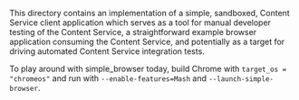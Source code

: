 This directory contains an implementation of a simple, sandboxed, Content
Service client application which serves as a tool for manual developer testing
of the Content Service, a straightforward example browser application consuming
the Content Service, and potentially as a target for driving automated
Content Service integration tests.

To play around with simple_browser today, build Chrome with
`target_os = "chromeos"` and run with `--enable-features=Mash` and
`--launch-simple-browser`.
